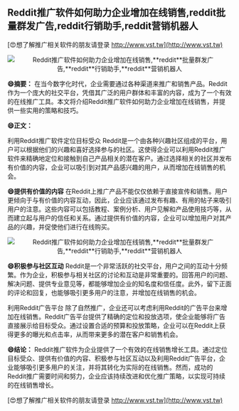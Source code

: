 ## **Reddit推广软件如何助力企业增加在线销售,**reddit**批量群发广告,**reddit**行销助手,**reddit**营销机器人**

[😍想了解推广相关软件的朋友请登录 http://www.vst.tw](http://www.vst.tw)

 <center><img src="https://vst.tw/MP4/tuiguang/png/6.png" alt="Reddit推广软件如何助力企业增加在线销售,**reddit**批量群发广告,**reddit**行销助手,**reddit**营销机器人"></center>

**😄摘要：**
在当今数字化时代，企业需要通过各种渠道来推广和销售产品。Reddit作为一个庞大的社交平台，凭借其广泛的用户群体和丰富的内容，成为了一个有效的在线推广工具。本文将介绍Reddit推广软件如何助力企业增加在线销售，并提供一些实用的策略和技巧。

**😄正文：**

利用Reddit推广软件定位目标受众
Reddit是一个由各种兴趣社区组成的平台，用户可以根据他们的兴趣和喜好选择参与的社区。这使得企业可以利用Reddit推广软件来精确地定位和接触到自己产品相关的潜在客户。通过选择相关的社区并发布有价值的内容，企业可以吸引到对其产品感兴趣的用户，从而增加在线销售的机会。

**😄提供有价值的内容**
在Reddit上推广产品不能仅仅依赖于直接宣传和销售。用户更倾向于与有价值的内容互动，因此，企业应该通过发布有趣、有用的帖子来吸引用户的注意。这些内容可以包括教程、案例分析、用户见解和产品使用技巧等，从而建立起与用户的信任和关系。通过提供有价值的内容，企业可以增加用户对其产品的兴趣，并促使他们进行在线购买。

 <center><img src="https://vst.tw/MP4/tuiguang/png/4.png" alt="Reddit推广软件如何助力企业增加在线销售,**reddit**批量群发广告,**reddit**行销助手,**reddit**营销机器人"></center>

**😄积极参与社区互动**
Reddit是一个非常活跃的社交平台，用户之间的互动十分频繁。作为企业，积极参与相关社区的讨论和互动是非常重要的。回答用户的问题、解决问题、提供专业意见等，都能够增加企业的知名度和信任度。此外，留下正面的评论和回复，也能够吸引更多用户的注意，并增加在线销售的机会。

利用Reddit广告平台
除了自然推广，企业还可以考虑利用Reddit的广告平台来增加在线销售。Reddit广告平台提供了精确的定位和投放选项，使企业能够将广告直接展示给目标受众。通过设置合适的预算和投放策略，企业可以在Reddit上获得更多的曝光和点击率，从而带来更多的潜在客户和销售机会。

**😄结论：**
Reddit推广软件为企业提供了一个有效的在线销售增长工具。通过定位目标受众、提供有价值的内容、积极参与社区互动以及利用Reddit广告平台，企业能够吸引更多用户的关注，并将其转化为实际的在线销售。然而，成功的Reddit推广需要时间和努力，企业应该持续改进和优化推广策略，以实现可持续的在线销售增长。

[😍想了解推广相关软件的朋友请登录 http://www.vst.tw](http://www.vst.tw)



